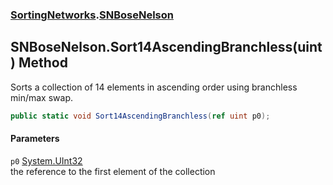 ### [SortingNetworks](SortingNetworks.md 'SortingNetworks').[SNBoseNelson](SortingNetworks_SNBoseNelson.md 'SortingNetworks.SNBoseNelson')
## SNBoseNelson.Sort14AscendingBranchless(uint) Method
Sorts a collection of 14 elements in ascending order using branchless min/max swap.  
```csharp
public static void Sort14AscendingBranchless(ref uint p0);
```
#### Parameters
<a name='SortingNetworks_SNBoseNelson_Sort14AscendingBranchless(uint)_p0'></a>
`p0` [System.UInt32](https://docs.microsoft.com/en-us/dotnet/api/System.UInt32 'System.UInt32')  
the reference to the first element of the collection
  
